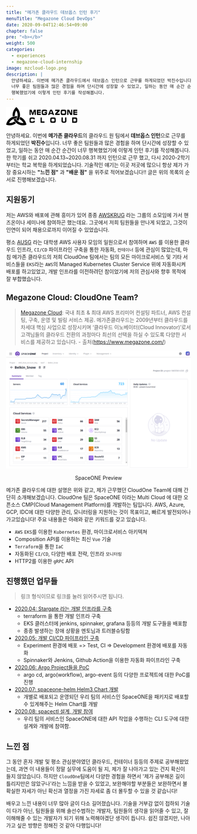 ```yaml
---
title: "메가존 클라우드 데브옵스 인턴 후기"
menuTitle: "Megazone Cloud DevOps"
date: 2020-09-04T12:46:54+09:00
chapter: false
pre: "<b></b>"
weight: 500
categories:
  - experiences
  - megazone-cloud-internship
image: mzcloud-logo.png
description: |
  안녕하세요. 이번에 메가존 클라우드에서 데브옵스 인턴으로 근무를 하게되었던 박진수입니다.
  너무 좋은 팀원들과 많은 경험을 하며 단시간에 성장할 수 있었고, 일하는 동안 매 순간 순간이 너무
  행복했었기에 이렇게 인턴 후기를 작성해봅니다.
---
```


![mzc_logo](mzcloud-logo.png)

안녕하세요. 이번에 **메가존 클라우드**의 클라우드 원 팀에서 **데브옵스 인턴**으로 근무를 하게되었던 **박진수**입니다.
너무 좋은 팀원들과 많은 경험을 하며 단시간에 성장할 수 있었고, 일하는 동안 매 순간 순간이 너무
행복했었기에 이렇게 인턴 후기를 작성해봅니다. 한 학기를 쉬고 2020.04.13~2020.08.31 까지 인턴으로 근무 했고,
다시 2020-2학기부터는 학교 복학을 하게되었습니다.
기술적인 얘기는 이곳 저곳에 많으니 항상 제가 가장 중요시하는
**"느낀 점"** 과 **"배운 점"** 을 위주로 적어보겠습니다!!
글은 위의 목록의 순서로 진행해보겠습니다.

## 지원동기

저는 AWS와 배포에 관해 흥미가 있어 종종 [AWSKRUG](https://awskrug.github.io/) 라는 그룹의 소모임에 가서 핸즈온이나 세미나에
참여하곤 했는데요. 그곳에서 저희 팀원들을 만나게 되었고, 그것이 인연이 되어
채용으로까지 이어질 수 있었습니다.

평소 [AUSG](https://velog.io/@ausg) 라는 대학생 AWS 사용자 모임의
일원으로서 참여하며 `AWS` 를 이용한 클라우드 인프라, `CI/CD` 파이프라인 구축을 통한 자동화, `컨테이너` 등에
관심이 많았는데, 마침 메가존 클라우드의 저희 CloudOne 팀에서는 팀의 모든 마이크로서비스 및 기타 서비스들을
`EKS`라는 `AWS`의 Managed Kubernetes Cluster Service 위에 자동화시켜 배포를 하고있었고,
개발 인프라를 이전하려던 참이었기에 저의 관심사와 향후 목적에 잘 부합했습니다.

## Megazone Cloud: CloudOne Team?

> [Megazone Cloud](https://www.megazone.com/): 국내 최초 & 최대 AWS 프리미어 컨설팅 파트너, AWS 컨설팅, 구축, 운영 및 빌링 서비스 제공. 메가존클라우드는 2009년부터 클라우드를 차세대 핵심 사업으로 성장시키며 ‘클라우드 이노베이터(Cloud Innovator)’로서 고객님들의 클라우드 전환의 과정마다 최선의 선택을 하실 수 있도록 다양한 서비스를 제공하고 있습니다. - 출처(https://www.megazone.com/)
<!-- ![spaceone_preview_1](spaceone_preview_1.png) -->
![spaceone_preview_2](spaceone_preview_2.png)
<p align="center">SpaceONE Preview</p>
메가존 클라우드에 대한 설명은 위와 같고, 제가 근무했던 CloudOne Team에 대해 간단히 소개해보겠습니다.
CloudOne 팀은 SpaceONE 이라는 Multi Cloud 에 대한 오픈소스 CMP(Cloud Management Platform)를 개발하는 팀입니다.
AWS, Azure, GCP, IDC에 대한 다양한 관리, 모니터링을 지원하는 것이 목표이고, 빠르게 발전되어나가고있습니다! 
주요 내용들은 아래와 같은 키워드를 갖고 있습니다.

* `AWS` `EKS`를 이용한 `Kubernetes` 환경, 마이크로서비스 아키텍쳐
* Composition API를 이용하는 최신 `Vue` 기술
* `Terraform`을 통한 `IaC`
* 자동화된 `CI/CD`, 다양한 배포 전략, 인프라 `모니터링`
* HTTP2를 이용한 `gRPC` API

## 진행했던 업무들

> 링크 형식이므로 링크를 눌러 읽어주시면 됩니다.

* [2020.04: Stargate 라는 개발 인프라를 구축](../stargate-infra)
  * terraform 을 통한 개발 인프라 구축
  * EKS 클러스터에 jenkins, spinnaker, grafana 등등의 개발 도구들을 배포함
  * 종종 발생하는 장애 상황을 멘토님과 트러블슈팅함
* [2020.05: 개발 CI/CD 파이프라인 구축](../ci-cd-pipeline)
  * Experiment 환경에 배포 => Test, CI => Development 환경에 배포를 자동화
  * Spinnaker와 Jenkins, Github Action을 이용한 자동화 파이프라인 구축
* [2020.06: Argo Project들을 PoC](../argo-poc)
  * argo cd, argo(workflow), argo-event 등의 다양한 프로젝트에 대한 PoC를 진행
* [2020.07: spaceone-helm Helm3 Chart 개발](../spaceone-helm)
  * 개별로 배포되고 운영되던 우리 팀의 서비스인 SpaceONE을 패키지로 배포할 수 있게해주는 Helm Chart를 개발
* [2020.08: spacectl 설계, 개발 참여](../spacectl)
  * 우리 팀의 서비스인 SpaceONE에 대한 API 작업을 수행하는 CLI 도구에 대한 설계와 개발에 참여함.

## 느낀 점

그 동안 혼자 개발 및 평소 관심분야였던 클라우드, 컨테이너 등등의 주제로 공부해왔었는데,
과연 이 내용들이 정말 실무에 도움이 될 지, 제가 잘 나아가고 있는 건지 확신이 들지 않았습니다.
하지만 `CloudOne`팀에서 다양한 경험을 하면서 '제가 공부해온 길이 틀리지만은 않았구나'라는 느낌을 받을
수 있었고, 보완해야할 부분들은 보완하면서 불확실한 자세가 아닌 확신과 열정을 가진 자세로
좀 더 몰두할 수 있을 것 같습니다!
 
배우고 느낀 내용이 너무 많아 글이 다소 길어졌습니다. 기술을 거부감 없이 접하되 
기술이 다가 아닌, 팀원들을 위해 솔선수범하는 개발자, 
팀원들의 생각을 읽어줄 수 있고, 잘 이해해줄 수 있는 개발자가 되기 위해 노력해야겠단 생각이 듭니다.
쉽진 않겠지만, 나아가고 싶은 방향은 정해진 것 같아 다행입니다!